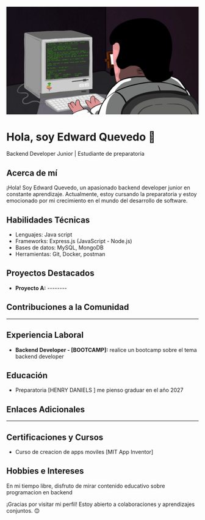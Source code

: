 
![Ejemplo de GIF](https://raw.githubusercontent.com/EdwardQuevedoP/EdwardQuevedoP/main/junior.gif)



# Hola, soy Edward Quevedo 👋

Backend Developer Junior | Estudiante de preparatoria

## Acerca de mí
¡Hola! Soy Edward Quevedo, un apasionado backend developer junior en constante aprendizaje. Actualmente, estoy cursando la preparatoria y estoy emocionado por mi crecimiento en el mundo del desarrollo de software.

## Habilidades Técnicas
- Lenguajes:  Java script
- Frameworks: Express.js (JavaScript - Node.js)
- Bases de datos: MySQL, MongoDB
- Herramientas: Git, Docker, postman 

## Proyectos Destacados
- **Proyecto A:** --------

## Contribuciones a la Comunidad
----------------------------
## Experiencia Laboral
- **Backend Developer - [BOOTCAMP]:** realice un bootcamp sobre el tema backend developer

## Educación
- Preparatoria [HENRY DANIELS ] me pienso graduar en el año 2027

## Enlaces Adicionales
-------------------
## Certificaciones y Cursos

- Curso de creacion de apps moviles [MIT App Inventor] 

## Hobbies e Intereses
En mi tiempo libre, disfruto de mirar contenido educativo sobre programacion en backend

¡Gracias por visitar mi perfil! Estoy abierto a colaboraciones y aprendizajes conjuntos. 😊




